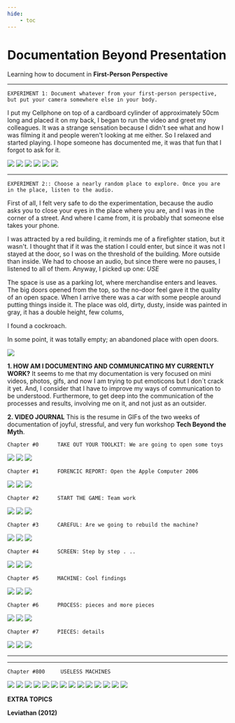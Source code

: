 ```yaml
---
hide:
    - toc
---
```


# Documentation Beyond Presentation

Learning how to document in **First-Person Perspective**

*********
    EXPERIMENT 1: Document whatever from your first-person perspective, 
    but put your camera somewhere else in your body.
I put my Cellphone on top of a cardboard cylinder of approximately 50cm long and placed it on my back, I began to run the video and greet my colleagues. It was a strange sensation because I didn't see what and how I was filming it and people weren't looking at me either. So I relaxed and started playing.
I hope someone has documented me, it was that fun that I forgot to ask for it.

![](../images/documentation/doc1A.gif)   ![](../images/documentation/doc2A.gif)   ![](../images/documentation/doc3A.gif)
![](../images/documentation/doc4A.gif)   ![](../images/documentation/doc5A.gif)   ![](../images/documentation/doc6A.gif)


*********
    EXPERIMENT 2:: Choose a nearly random place to explore. Once you are
    in the place, listen to the audio.
First of all, I felt very safe to do the experimentation, because the audio asks you to close your eyes in the place where you are, and I was in the corner of a street. And where I came from, it is probably that someone else takes your phone.

I was attracted by a red building, it reminds me of a firefighter station, but it wasn't. I thought that if it was the station I could enter, but since it was not I stayed at the door, so I was on the threshold of the building. More outside than inside. We had to choose an audio, but since there were no pauses, I listened to all of them. Anyway, I picked up one: *USE*

The space is use as a parking lot, where merchandise enters and leaves. The big doors opened from the top, so the no-door feel gave it the quality of an open space. When I arrive there was a car with some people around putting things inside it. The place was old, dirty, dusty, inside was painted in gray, it has a double height, few colums,

I found a cockroach.

In some point, it was totally empty; an abandoned place with open doors.

![](../images/documentation/doc11.jpg)


**1. HOW AM I DOCUMENTING AND COMMUNICATING MY CURRENTLY WORK?**
It seems to me that my documentation is very focused on mini videos, photos, gifs, and now I am trying to put emoticons but I don´t crack it yet. And, I consider that I have to improve my ways of communication to be understood. Furthermore, to get deep into the communication of the processes and results, involving me on it, and not just as an outsider. 

**2. VIDEO JOURNAL**
This is the resume in GIFs of the two weeks of documentation of joyful, stressful, and very fun workshop **Tech Beyond the Myth**.

    Chapter #0      TAKE OUT YOUR TOOLKIT: We are going to open some toys
![](../images/documentation/videogif/1a.gif) ![](../images/documentation/videogif/2a.gif) ![](../images/documentation/videogif/3a.gif)

    Chapter #1      FORENCIC REPORT: Open the Apple Computer 2006
![](../images/documentation/videogif/4a.gif) ![](../images/documentation/videogif/5a.gif) ![](../images/documentation/videogif/6a.gif)

    Chapter #2      START THE GAME: Team work 
![](../images/documentation/videogif/7a.gif) ![](../images/documentation/videogif/8a.gif) ![](../images/documentation/videogif/9a.gif)

    Chapter #3      CAREFUL: Are we going to rebuild the machine?
![](../images/documentation/videogif/10a.gif) ![](../images/documentation/videogif/11a.gif) ![](../images/documentation/videogif/12a.gif)

    Chapter #4      SCREEN: Step by step . .. 
![](../images/documentation/videogif/13a.gif) ![](../images/documentation/videogif/14a.gif) ![](../images/documentation/videogif/15a.gif)

    Chapter #5      MACHINE: Cool findings
![](../images/documentation/videogif/16a.gif) ![](../images/documentation/videogif/17a.gif) ![](../images/documentation/videogif/18a.gif)

    Chapter #6      PROCESS: pieces and more pieces
![](../images/documentation/videogif/19a.gif) ![](../images/documentation/videogif/20a.gif) ![](../images/documentation/videogif/21a.gif)

    Chapter #7      PIECES: details 
![](../images/documentation/videogif/22a.gif) ![](../images/documentation/videogif/23a.gif) ![](../images/documentation/videogif/24a.gif)

*********
*********
    Chapter #800     USELESS MACHINES
![](../images/documentation/videogif/25a.gif) ![](../images/documentation/videogif/26a.gif) 
![](../images/documentation/videogif/27a.gif) ![](../images/documentation/videogif/28a.gif) 
![](../images/documentation/videogif/29a.gif) ![](../images/documentation/videogif/30a.gif) 
![](../images/documentation/videogif/31a.gif) ![](../images/documentation/videogif/32a.gif) 
![](../images/documentation/videogif/33a.gif) ![](../images/documentation/videogif/34a.gif) 
![](../images/documentation/videogif/35a.gif) ![](../images/documentation/videogif/40a.gif) 
![](../images/documentation/videogif/36a.gif) ![](../images/documentation/videogif/37a.gif) 


**EXTRA TOPICS**
>
**Leviathan (2012)**
